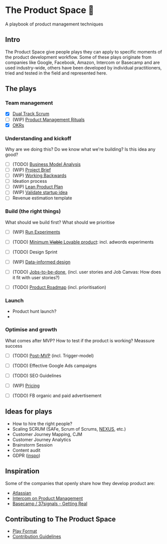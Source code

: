 # 	The Product Space 🚀
A playbook of product management techniques



## Intro
The Product Space give people plays they can apply to specific moments of the product development workflow. Some of these plays originate from companies like Google, Facebook, Amazon, Intercom or Basecamp and are used industry-wide, others have been developed by individual practitioners, tried and tested in the field and represented here.




## The plays
### Team management
* [x] [Dual Track Scrum](/plays/dual-track-scrum.md)
* [ ] (WIP) [Product Management Rituals](/plays/product-management-rituals.md)
* [x] [OKRs](/plays/okr.md)

### Understanding and kickoff

Why are we doing this? Do we know what we're building? Is this idea any good?

* [ ] (TODO) [Business Model Analysis](/plays/business-model-analysis.md)
* [ ] (WIP) [Project Brief](/plays/project-brief.md)
* [ ] (WIP) [Working Backwards](/plays/working-backwards.md)
* [ ] Ideation process
* [ ] (WIP) [Lean Product Plan](/plays/lean-product-plan.md)
* [ ] (WIP) [Validate startup idea](/plays/validate-startup-idea.md)
* [ ] Revenue estimation template

### Build (the right things)

What should we build first? What should we prioritise

* [ ] (WIP) [Run Experiments](/plays/run-experiments.md)
* [ ] (TODO) [Minimum ~~Viable~~ Lovable product](/plays/mvp.md): incl. adwords experiments
* [ ] (TODO) Design Sprint
* [ ] (WIP) [Data-informed design](/plays/data-informed-design.md)

* [ ] (TODO) [Jobs-to-be-done](/plays/jobs-to-be-done.md), (incl. user stories and Job Canvas: How does it fit with user stories?)
* [ ] (TODO) [Product Roadmap](/plays/product-roadmap.md) (incl. prioritisation)

### Launch

- Product hunt launch?
- 

### Optimise and growth

What comes after MVP? How to test if the product is working? Meassure success

* [ ] (TODO) [Post-MVP](/plays/post-mvp.md) (incl. Trigger-model)
* [ ] (TODO) Effective Google Ads campaigns
* [ ] (TODO) SEO Guidelines
* [ ] (WIP) [Pricing](/plays/pricing.md)
* [ ] (TODO) FB organic and paid advertisement



## Ideas for plays
* How to hire the right people?
* Scaling SCRUM (SAFe, Scrum of Scrums, [NEXUS](https://www.scrum.org/resources/nexus-guide), etc.)
* Customer Journey Mapping, CJM
* Customer Journey Analytics
* Brainstorm Session
* Content audit
* GDPR ([inspo](https://www.hubspot.com/data-privacy/gdpr/hubspot-product-playbook))




## Inspiration
Some of the companies that openly share how they develop product are:
* [Atlassian](https://www.atlassian.com/team-playbook/plays)
* [Intercom on Product Management](https://www.intercom.com/books/product-management)
* [Basecamp / 37signals - Getting Real](https://basecamp.com/about/books/Getting%20Real.pdf)


## Contributing to The Product Space
* [Play Format](/plays/_template.md)
* [Contribution Guidelines](/CONTRIBUTING.md)
